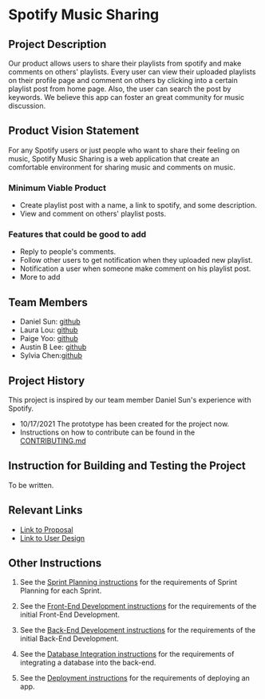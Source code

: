 # Spotify Music Sharing

## Project Description

Our product allows users to share their playlists from spotify and make comments on others' playlists. Every user can view their uploaded playlists on their profile page and comment on others by clicking into a certain playlist post from home page. Also, the user can search the post by keywords. We believe this app can foster an great community for music discussion.

## Product Vision Statement

For any Spotify users or just people who want to share their feeling on music, Spotify Music Sharing is a web application that create an comfortable environment for sharing music and comments on music.

### Minimum Viable Product

- Create playlist post with a name, a link to spotify, and some description.
- View and comment on others' playlist posts.

### Features that could be good to add

- Reply to people's comments.
- Follow other users to get notification when they uploaded new playlist.
- Notification a user when someone make comment on his playlist post.
- More to add

## Team Members

- Daniel Sun: [github](https://github.com/DanielS511)
- Laura Lou: [github](https://github.com/wentinglou)
- Paige Yoo: [github](https://github.com/paige0104)
- Austin B Lee: [github](https://github.com/ALee0615)
- Sylvia Chen:[github](https://github.com/Sylvia-Siyu-Chen)

## Project History

This project is inspired by our team member Daniel Sun's experience with Spotify.

- 10/17/2021 The prototype has been created for the project now.
- Instructions on how to contribute can be found in the [CONTRIBUTING.md](https://github.com/software-students-fall2021/project-setup-wschowa-uniform/blob/master/CONTRIBUTING.md)

## Instruction for Building and Testing the Project

To be written.

## Relevant Links

- [Link to Proposal](https://github.com/software-students-fall2021/project-proposal-daniel-sun)
- [Link to User Design](https://github.com/software-students-fall2021/user-experience-design-wschowa-uniform)

## Other Instructions

1. See the [Sprint Planning instructions](instructions-1b-sprint-planning.md) for the requirements of Sprint Planning for each Sprint.

1. See the [Front-End Development instructions](./instructions-2-front-end.md) for the requirements of the initial Front-End Development.

1. See the [Back-End Development instructions](./instructions-3-back-end.md) for the requirements of the initial Back-End Development.

1. See the [Database Integration instructions](./instructions-4-database.md) for the requirements of integrating a database into the back-end.

1. See the [Deployment instructions](./instructions-5-deployment.md) for the requirements of deploying an app.
